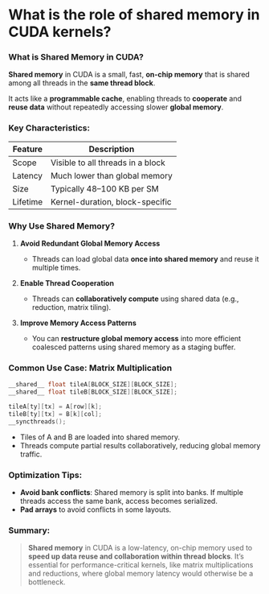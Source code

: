 # What is the role of shared memory in CUDA kernels?

### What is Shared Memory in CUDA?

**Shared memory** in CUDA is a small, fast, **on-chip memory** that is shared among all threads in the **same thread block**.

It acts like a **programmable cache**, enabling threads to **cooperate** and **reuse data** without repeatedly accessing slower **global memory**.

### Key Characteristics:

| Feature  | Description                       |
| -------- | --------------------------------- |
| Scope    | Visible to all threads in a block |
| Latency  | Much lower than global memory     |
| Size     | Typically 48–100 KB per SM        |
| Lifetime | Kernel-duration, block-specific   |

### Why Use Shared Memory?

1. **Avoid Redundant Global Memory Access**

   - Threads can load global data **once into shared memory** and reuse it multiple times.

2. **Enable Thread Cooperation**

   - Threads can **collaboratively compute** using shared data (e.g., reduction, matrix tiling).

3. **Improve Memory Access Patterns**

   - You can **restructure global memory access** into more efficient coalesced patterns using shared memory as a staging buffer.

### Common Use Case: Matrix Multiplication

```cpp
__shared__ float tileA[BLOCK_SIZE][BLOCK_SIZE];
__shared__ float tileB[BLOCK_SIZE][BLOCK_SIZE];

tileA[ty][tx] = A[row][k];
tileB[ty][tx] = B[k][col];
__syncthreads();
```

- Tiles of A and B are loaded into shared memory.
- Threads compute partial results collaboratively, reducing global memory traffic.

### Optimization Tips:

- **Avoid bank conflicts**: Shared memory is split into banks. If multiple threads access the same bank, access becomes serialized.
- **Pad arrays** to avoid conflicts in some layouts.

### Summary:

> **Shared memory** in CUDA is a low-latency, on-chip memory used to **speed up data reuse and collaboration within thread blocks**. It’s essential for performance-critical kernels, like matrix multiplications and reductions, where global memory latency would otherwise be a bottleneck.
